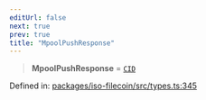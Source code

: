 ```yaml
---
editUrl: false
next: true
prev: true
title: "MpoolPushResponse"
---
```


> **MpoolPushResponse** = [`CID`](/api/iso-filecoin/types/type-aliases/cid/)

Defined in: [packages/iso-filecoin/src/types.ts:345](https://github.com/hugomrdias/filecoin/blob/main/packages/iso-filecoin/src/types.ts#L345)
